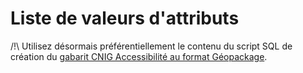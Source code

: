 

# Liste de valeurs d'attributs

/!\ Utilisez désormais préférentiellement le contenu du script SQL de création du [gabarit CNIG Accessibilité au format Géopackage](https://github.com/cnigfr/schema-accessibilite-voirie/tree/main/Standard/Gabarit%20geopackage).

